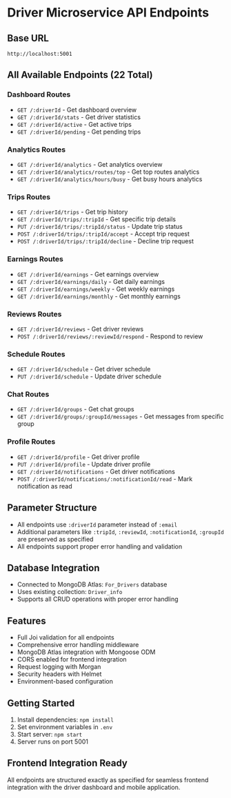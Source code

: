 # Driver Microservice API Endpoints

## Base URL
```
http://localhost:5001
```

## All Available Endpoints (22 Total)

### Dashboard Routes
- `GET /:driverId` - Get dashboard overview
- `GET /:driverId/stats` - Get driver statistics
- `GET /:driverId/active` - Get active trips
- `GET /:driverId/pending` - Get pending trips

### Analytics Routes  
- `GET /:driverId/analytics` - Get analytics overview
- `GET /:driverId/analytics/routes/top` - Get top routes analytics
- `GET /:driverId/analytics/hours/busy` - Get busy hours analytics

### Trips Routes
- `GET /:driverId/trips` - Get trip history
- `GET /:driverId/trips/:tripId` - Get specific trip details
- `PUT /:driverId/trips/:tripId/status` - Update trip status
- `POST /:driverId/trips/:tripId/accept` - Accept trip request
- `POST /:driverId/trips/:tripId/decline` - Decline trip request

### Earnings Routes
- `GET /:driverId/earnings` - Get earnings overview
- `GET /:driverId/earnings/daily` - Get daily earnings
- `GET /:driverId/earnings/weekly` - Get weekly earnings  
- `GET /:driverId/earnings/monthly` - Get monthly earnings

### Reviews Routes
- `GET /:driverId/reviews` - Get driver reviews
- `POST /:driverId/reviews/:reviewId/respond` - Respond to review

### Schedule Routes
- `GET /:driverId/schedule` - Get driver schedule
- `PUT /:driverId/schedule` - Update driver schedule

### Chat Routes  
- `GET /:driverId/groups` - Get chat groups
- `GET /:driverId/groups/:groupId/messages` - Get messages from specific group

### Profile Routes
- `GET /:driverId/profile` - Get driver profile
- `PUT /:driverId/profile` - Update driver profile  
- `GET /:driverId/notifications` - Get driver notifications
- `POST /:driverId/notifications/:notificationId/read` - Mark notification as read

## Parameter Structure
- All endpoints use `:driverId` parameter instead of `:email`
- Additional parameters like `:tripId`, `:reviewId`, `:notificationId`, `:groupId` are preserved as specified
- All endpoints support proper error handling and validation

## Database Integration
- Connected to MongoDB Atlas: `For_Drivers` database
- Uses existing collection: `Driver_info`
- Supports all CRUD operations with proper error handling

## Features
- Full Joi validation for all endpoints
- Comprehensive error handling middleware
- MongoDB Atlas integration with Mongoose ODM
- CORS enabled for frontend integration
- Request logging with Morgan
- Security headers with Helmet
- Environment-based configuration

## Getting Started
1. Install dependencies: `npm install`
2. Set environment variables in `.env`
3. Start server: `npm start`
4. Server runs on port 5001

## Frontend Integration Ready
All endpoints are structured exactly as specified for seamless frontend integration with the driver dashboard and mobile application.
